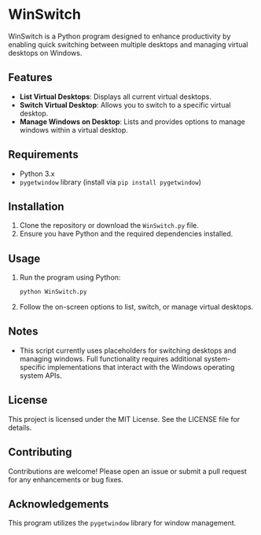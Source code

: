 # WinSwitch

WinSwitch is a Python program designed to enhance productivity by enabling quick switching between multiple desktops and managing virtual desktops on Windows. 

## Features

- **List Virtual Desktops**: Displays all current virtual desktops.
- **Switch Virtual Desktop**: Allows you to switch to a specific virtual desktop.
- **Manage Windows on Desktop**: Lists and provides options to manage windows within a virtual desktop.

## Requirements

- Python 3.x
- `pygetwindow` library (install via `pip install pygetwindow`)

## Installation

1. Clone the repository or download the `WinSwitch.py` file.
2. Ensure you have Python and the required dependencies installed.

## Usage

1. Run the program using Python:
   ```bash
   python WinSwitch.py
   ```
2. Follow the on-screen options to list, switch, or manage virtual desktops.

## Notes

- This script currently uses placeholders for switching desktops and managing windows. Full functionality requires additional system-specific implementations that interact with the Windows operating system APIs.

## License

This project is licensed under the MIT License. See the LICENSE file for details.

## Contributing

Contributions are welcome! Please open an issue or submit a pull request for any enhancements or bug fixes.

## Acknowledgements

This program utilizes the `pygetwindow` library for window management.